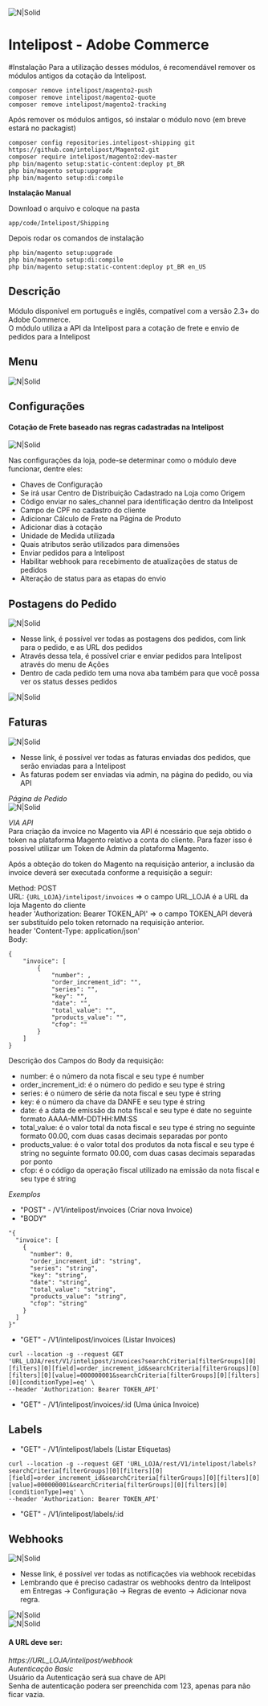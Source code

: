 ![N|Solid](view/frontend/web/images/readme/logo.png)

# Intelipost - Adobe Commerce


#Instalação
Para a utilização desses módulos, é recomendável remover os módulos antigos da cotação da Intelipost.
```
composer remove intelipost/magento2-push
composer remove intelipost/magento2-quote
composer remove intelipost/magento2-tracking
```

Após remover os módulos antigos, só instalar o módulo novo (em breve estará no packagist)
```
composer config repositories.intelipost-shipping git https://github.com/intelipost/Magento2.git
composer require intelipost/magento2:dev-master
php bin/magento setup:static-content:deploy pt_BR
php bin/magento setup:upgrade
php bin/magento setup:di:compile
```


**Instalação Manual**

Download o arquivo e coloque na pasta
```
app/code/Intelipost/Shipping
```

Depois rodar os comandos de instalação

```
php bin/magento setup:upgrade
php bin/magento setup:di:compile
php bin/magento setup:static-content:deploy pt_BR en_US
```

## Descrição
Módulo disponível em português e inglês, compatível com a versão 2.3+ do Adobe Commerce.  
O módulo utiliza a API da Intelipost para a cotação de frete e envio de pedidos para a Intelipost

## Menu
![N|Solid](view/frontend/web/images/readme/menu.gif)

## Configurações

#### Cotação de Frete baseado nas regras cadastradas na Intelipost  

![N|Solid](view/frontend/web/images/readme/settings.png)  

Nas configurações da loja, pode-se determinar como o módulo deve funcionar, dentre eles:
- Chaves de Configuração   
- Se irá usar Centro de Distribuição Cadastrado na Loja como Origem  
- Código enviar no sales_channel para identificação dentro da Intelipost  
- Campo de CPF no cadastro do cliente  
- Adicionar Cálculo de Frete na Página de Produto  
- Adicionar dias à cotação  
- Unidade de Medida utilizada  
- Quais atributos serão utilizados para dimensões  
- Enviar pedidos para a Intelipost  
- Habilitar webhook para recebimento de atualizações de status de pedidos  
- Alteração de status para as etapas do envio  

## Postagens do Pedido  

![N|Solid](view/frontend/web/images/readme/postagens.png)  

- Nesse link, é possível ver todas as postagens dos pedidos, com link para o pedido, e as URL dos pedidos
- Através dessa tela, é possível criar e enviar pedidos para Intelipost através do menu de Ações
- Dentro de cada pedido tem uma nova aba também para que você possa ver os status desses pedidos

![N|Solid](view/frontend/web/images/readme/order.png)  

## Faturas

![N|Solid](view/frontend/web/images/readme/invoices.png)  

- Nesse link, é possível ver todas as faturas enviadas dos pedidos, que serão enviadas para a Intelipost
- As faturas podem ser enviadas via admin, na página do pedido, ou via API  
  
*Página de Pedido*  
![N|Solid](view/frontend/web/images/readme/invoice-order.png)

*VIA API*  
Para criação da invoice no Magento via API é ncessário que seja obtido o token na plataforma Magento relativo a conta do cliente. 
Para fazer isso é possivel utilizar um Token de Admin da plataforma Magento.  

Após a obteção do token do Magento na requisição anterior, a inclusão da invoice deverá ser executada conforme a requisição a seguir:

Method: POST  
URL: `{URL_LOJA}/intelipost/invoices` => o campo URL_LOJA é a URL da loja Magento do cliente  
header 'Authorization: Bearer TOKEN_API' => o campo TOKEN_API deverá ser substituído pelo token retornado na requisição anterior.  
header 'Content-Type: application/json'  
Body:
```
{
    "invoice": [
        {
            "number": ,
            "order_increment_id": "",
            "series": "",
            "key": "",
            "date": "",
            "total_value": "",
            "products_value": "",
            "cfop": ""
        }
    ]
}
```
Descrição dos Campos do Body da requisição:
- number: é o número da nota fiscal e seu type é number
- order_increment_id: é o número do pedido e seu type é string
- series: é o número de série da nota fiscal e seu type é string
- key: é o número da chave da DANFE e seu type é string
- date: é a data de emissão da nota fiscal e seu type é date no seguinte formato AAAA-MM-DDTHH:MM:SS
- total_value: é o valor total da nota fiscal e seu type é string no seguinte formato 00.00, com duas casas decimais separadas por ponto
- products_value: é o valor total dos produtos da nota fiscal e seu type é string no seguinte formato 00.00, com duas casas decimais separadas por ponto
- cfop: é o código da operação fiscal utilizado na emissão da nota fiscal e seu type é string


*Exemplos*

- "POST" - /V1/intelipost/invoices (Criar nova Invoice)  
- "BODY"  
```
"{
  "invoice": [
    {
      "number": 0,
      "order_increment_id": "string",
      "series": "string",
      "key": "string",
      "date": "string",
      "total_value": "string",
      "products_value": "string",
      "cfop": "string"
    }
  ]
}"   
```

- "GET" - /V1/intelipost/invoices (Listar Invoices)

```
curl --location -g --request GET 'URL_LOJA/rest/V1/intelipost/invoices?searchCriteria[filterGroups][0][filters][0][field]=order_increment_id&searchCriteria[filterGroups][0][filters][0][value]=000000001&searchCriteria[filterGroups][0][filters][0][conditionType]=eq' \
--header 'Authorization: Bearer TOKEN_API'
```

- "GET" - /V1/intelipost/invoices/:id (Uma única Invoice)


## Labels
- "GET" - /V1/intelipost/labels (Listar Etiquetas)
```
curl --location -g --request GET 'URL_LOJA/rest/V1/intelipost/labels?searchCriteria[filterGroups][0][filters][0][field]=order_increment_id&searchCriteria[filterGroups][0][filters][0][value]=000000001&searchCriteria[filterGroups][0][filters][0][conditionType]=eq' \
--header 'Authorization: Bearer TOKEN_API'
```
- "GET" - /V1/intelipost/labels/:id


## Webhooks

![N|Solid](view/frontend/web/images/readme/webhooks.png)

- Nesse link, é possível ver todas as notificações via webhook recebidas
- Lembrando que é preciso cadastrar os webhooks dentro da Intelipost em Entregas -> Configuração -> Regras de evento -> Adicionar nova regra.

![N|Solid](view/frontend/web/images/readme/webhook-intelipost-1.jpeg)  
![N|Solid](view/frontend/web/images/readme/webhook-intelipost-2.jpeg)

#### A URL deve ser:  
_https://URL_LOJA/intelipost/webhook_  
*Autenticação Basic*  
Usuário da Autenticação será sua chave de API  
Senha de autenticação podera ser preenchida com 123, apenas para não ficar vazia.  
